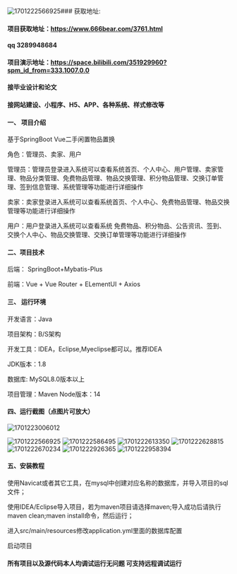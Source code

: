 ![1701222566925](https://github.com/666bears/Second-hands/assets/143094776/81ce593c-ccd5-467f-9161-5176a4c9b0e1)### 获取地址:
#### 项目获取地址：https://www.666bear.com/3761.html
#### qq 3289948684
#### 项目演示地址：https://space.bilibili.com/351929960?spm_id_from=333.1007.0.0
#### 接毕业设计和论文
#### 接网站建设、小程序、H5、APP、各种系统、样式修改等

#### 一、 项目介绍
基于SpringBoot Vue二手闲置物品置换

角色：管理员、卖家、用户

管理员：管理员登录进入系统可以查看系统首页、个人中心、用户管理、卖家管理、物品分类管理、免费物品管理、物品交换管理、积分物品管理、交换订单管理、签到信息管理、系统管理等功能进行详细操作

卖家：卖家登录进入系统可以查看系统首页、个人中心、免费物品管理、物品交换管理等功能进行详细操作

用户：用户登录进入系统可以查看系统 免费物品、积分物品、公告资讯、签到、交换个人中心、物品交换管理、交换订单管理等功能进行详细操作

#### 二、项目技术
后端： SpringBoot+Mybatis-Plus

前端：Vue + Vue Router + ELementUI + Axios

#### 三、 运行环境
开发语言：Java

项目架构：B/S架构

开发工具：IDEA，Eclipse,Myeclipse都可以。推荐IDEA

JDK版本：1.8

数据库: MySQL8.0版本以上

项目管理：Maven
Node版本：14
#### 四、运行截图（点图片可放大）
![1701223006012](https://github.com/666bears/Second-hands/assets/143094776/93dd7070-ae9e-4266-8227-efd4eaaf55ee)

![1701222566925](https://github.com/666bears/Second-hands/assets/143094776/9d3f214a-f2f2-4732-b273-f86e29a369c0)
![1701222586495](https://github.com/666bears/Second-hands/assets/143094776/7ebd3447-4b3b-4a28-a386-b69b2c74535b)
![1701222613350](https://github.com/666bears/Second-hands/assets/143094776/21a10eaf-2ca0-40f5-91cf-056282347c4c)
![1701222628815](https://github.com/666bears/Second-hands/assets/143094776/0e3310bc-4d3a-44be-81ac-eed21065d0cc)
![1701222670234](https://github.com/666bears/Second-hands/assets/143094776/00e3d51b-a9c9-4cc5-916f-98bf829669a3)
![1701222926365](https://github.com/666bears/Second-hands/assets/143094776/d5bcec0d-3285-487a-827b-f08dffc30ead)
![1701222958394](https://github.com/666bears/Second-hands/assets/143094776/e2210040-c6f8-4c81-9da6-03e72eeaa7c0)



#### 五、安装教程
使用Navicat或者其它工具，在mysql中创建对应名称的数据库，并导入项目的sql文件；

使用IDEA/Eclipse导入项目，若为maven项目请选择maven;导入成功后请执行maven clean;maven install命令，然后运行；

进入src/main/resources修改application.yml里面的数据库配置

启动项目


#### 所有项目以及源代码本人均调试运行无问题 可支持远程调试运行



